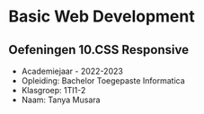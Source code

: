 # Basic Web Development

## Oefeningen 10.CSS Responsive
- Academiejaar - 2022-2023
- Opleiding: Bachelor Toegepaste Informatica
- Klasgroep: 1TI1-2
- Naam: Tanya Musara